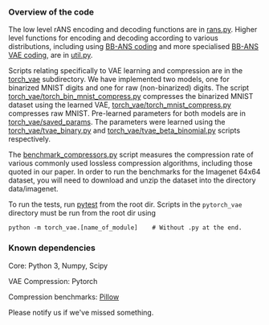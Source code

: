 ### Overview of the code
The low level rANS encoding and decoding functions are in [rans.py](rans.py). Higher level functions for encoding and decoding according to various distributions, including using [BB-ANS coding](util.py#L152) and more specialised [BB-ANS VAE coding](util.py#L168), are in [util.py](util.py).

Scripts relating specifically to VAE learning and compression are in the [torch_vae](torch_vae) subdirectory. We have implemented two models, one for binarized MNIST digits and one for raw (non-binarized) digits. The script [torch_vae/torch_bin_mnist_compress.py](torch_vae/torch_bin_mnist_compress.py) compresses the binarized MNIST dataset using the learned VAE, [torch_vae/torch_mnist_compress.py](torch_vae/torch_mnist_compress.py) compresses raw MNIST. Pre-learned parameters for both models are in [torch_vae/saved_params](torch_vae/saved_params). The parameters were learned using the [torch_vae/tvae_binary.py](torch_vae/tvae_binary.py) and [torch_vae/tvae_beta_binomial.py](torch_vae/tvae_beta_binomial.py) scripts respectively.

The [benchmark_compressors.py](benchmark_compressors.py) script measures the compression rate of various commonly used lossless compression algorithms, including those quoted in our paper. In order to run the benchmarks for the Imagenet 64x64 dataset, you will need to download and unzip the dataset into the directory data/imagenet.

To run the tests, run [pytest](https://docs.pytest.org/en/latest/) from the root dir. Scripts in the `pytorch_vae` directory must be run from the root dir using
```
python -m torch_vae.[name_of_module]    # Without .py at the end.
```
### Known dependencies
Core: Python 3, Numpy, Scipy

VAE Compression: Pytorch

Compression benchmarks: [Pillow](https://pillow.readthedocs.io/en/stable/)

Please notify us if we've missed something.

